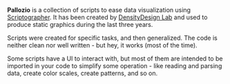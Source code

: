 **Pallozio** is a collection of scripts to ease data visualization using [Scriptographer](http://scriptographer.org/).
It has been created by [DensityDesign Lab](http://www.densitydesign.org/) and used to produce static graphics during the last three years.

Scripts were created for specific tasks, and then generalized. The code is neither clean nor well written - but hey, it works (most of the time).

Some scripts have a UI to interact with, but most of them are intended to be imported in your code to simplify some operation - like reading and parsing data, create color scales, create patterns, and so on.
